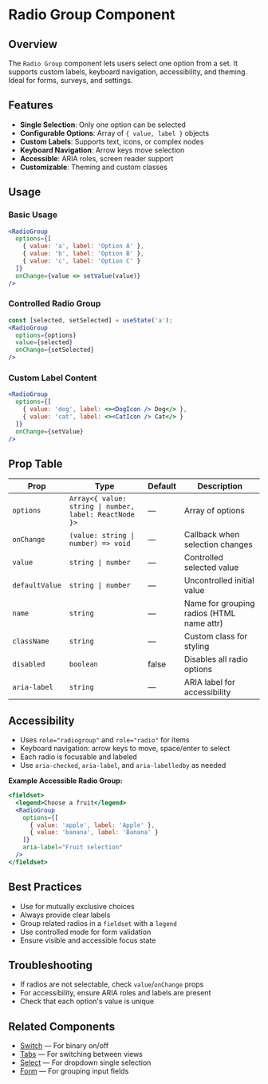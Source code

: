 # Radio Group Component

## Overview

The `Radio Group` component lets users select one option from a set. It supports custom labels, keyboard navigation, accessibility, and theming. Ideal for forms, surveys, and settings.

## Features
- **Single Selection**: Only one option can be selected
- **Configurable Options**: Array of `{ value, label }` objects
- **Custom Labels**: Supports text, icons, or complex nodes
- **Keyboard Navigation**: Arrow keys move selection
- **Accessible**: ARIA roles, screen reader support
- **Customizable**: Theming and custom classes

## Usage

### Basic Usage
```jsx
<RadioGroup
  options={[
    { value: 'a', label: 'Option A' },
    { value: 'b', label: 'Option B' },
    { value: 'c', label: 'Option C' }
  ]}
  onChange={value => setValue(value)}
/>
```

### Controlled Radio Group
```jsx
const [selected, setSelected] = useState('a');
<RadioGroup
  options={options}
  value={selected}
  onChange={setSelected}
/>
```

### Custom Label Content
```jsx
<RadioGroup
  options={[
    { value: 'dog', label: <><DogIcon /> Dog</> },
    { value: 'cat', label: <><CatIcon /> Cat</> }
  ]}
  onChange={setValue}
/>
```

## Prop Table
| Prop        | Type                                               | Default | Description                                 |
|-------------|----------------------------------------------------|---------|---------------------------------------------|
| `options`   | `Array<{ value: string \| number, label: ReactNode }>` | —       | Array of options                            |
| `onChange`  | `(value: string \| number) => void`                | —       | Callback when selection changes             |
| `value`     | `string \| number`                                 | —       | Controlled selected value                   |
| `defaultValue`| `string \| number`                               | —       | Uncontrolled initial value                  |
| `name`      | `string`                                           | —       | Name for grouping radios (HTML name attr)   |
| `className` | `string`                                           | —       | Custom class for styling                    |
| `disabled`  | `boolean`                                          | false   | Disables all radio options                  |
| `aria-label`| `string`                                           | —       | ARIA label for accessibility                |

## Accessibility
- Uses `role="radiogroup"` and `role="radio"` for items
- Keyboard navigation: arrow keys to move, space/enter to select
- Each radio is focusable and labeled
- Use `aria-checked`, `aria-label`, and `aria-labelledby` as needed

**Example Accessible Radio Group:**
```jsx
<fieldset>
  <legend>Choose a fruit</legend>
  <RadioGroup
    options={[
      { value: 'apple', label: 'Apple' },
      { value: 'banana', label: 'Banana' }
    ]}
    aria-label="Fruit selection"
  />
</fieldset>
```

## Best Practices
- Use for mutually exclusive choices
- Always provide clear labels
- Group related radios in a `fieldset` with a `legend`
- Use controlled mode for form validation
- Ensure visible and accessible focus state

## Troubleshooting
- If radios are not selectable, check `value`/`onChange` props
- For accessibility, ensure ARIA roles and labels are present
- Check that each option's value is unique

## Related Components
- [Switch](./switch.md) — For binary on/off
- [Tabs](./tabs.md) — For switching between views
- [Select](./select.md) — For dropdown single selection
- [Form](./form.md) — For grouping input fields